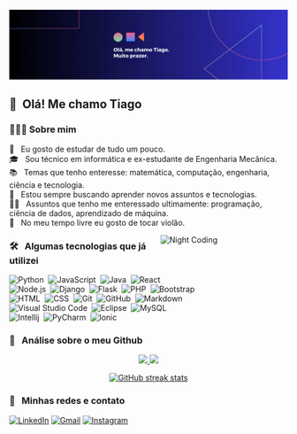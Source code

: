 ![Banner](banner.png)

## 🙋 &nbsp;Olá! Me chamo Tiago

### 👨🏻‍💻 Sobre mim


📖 &nbsp; Eu gosto de estudar de tudo um pouco.\
🎓 &nbsp; Sou técnico em informática e ex-estudante de Engenharia Mecânica. \
📚 &nbsp; Temas que tenho enteresse: matemática, computação, engenharia, ciência e tecnologia. \
🌱 &nbsp; Estou sempre buscando aprender novos assuntos e tecnologias.\
✍🏻 &nbsp; Assuntos que tenho me enteressado ultimamente: programação, ciência de dados, aprendizado de máquina. \
🎸 &nbsp; No meu tempo livre eu gosto de tocar violão.

<img alt="Night Coding" src="https://gifs.eco.br/wp-content/uploads/2022/08/gifs-com-fundo-transparente-1.gif" align="right" width="230em"/>


### 🛠 &nbsp; Algumas tecnologias que já utilizei

![Python](https://img.shields.io/badge/-Python-05122A?style=flat&logo=python)&nbsp;
![JavaScript](https://img.shields.io/badge/-JavaScript-05122A?style=flat&logo=javascript)&nbsp;
![Java](https://img.shields.io/badge/-Java-05122A?style=flat&logo=Java&logoColor=FFA518)&nbsp;
![React](https://img.shields.io/badge/-React-05122A?style=flat&logo=react)&nbsp;\
![Node.js](https://img.shields.io/badge/-Node.js-05122A?style=flat&logo=node.js)&nbsp;
![Django](https://img.shields.io/badge/-Django-05122A?style=flat&logo=django&logoColor=092E20)&nbsp;
![Flask](https://img.shields.io/badge/-Flask-05122A?style=flat&logo=flask)&nbsp;
![PHP](https://img.shields.io/badge/-PHP-05122A?style=flat&logo=PHP)&nbsp;
![Bootstrap](https://img.shields.io/badge/-Bootstrap-05122A?style=flat&logo=bootstrap&logoColor=563D7C)\
![HTML](https://img.shields.io/badge/-HTML-05122A?style=flat&logo=HTML5)&nbsp;
![CSS](https://img.shields.io/badge/-CSS-05122A?style=flat&logo=CSS3&logoColor=1572B6)&nbsp;
![Git](https://img.shields.io/badge/-Git-05122A?style=flat&logo=git)&nbsp;
![GitHub](https://img.shields.io/badge/-GitHub-05122A?style=flat&logo=github)&nbsp;
![Markdown](https://img.shields.io/badge/-Markdown-05122A?style=flat&logo=markdown)\
![Visual Studio Code](https://img.shields.io/badge/-Visual%20Studio%20Code-05122A?style=flat&logo=visual-studio-code&logoColor=007ACC)&nbsp;
![Eclipse](https://img.shields.io/badge/-Eclipse-05122A?style=flat&logo=eclipse-ide&logoColor=2C2255)&nbsp;
![MySQL](https://img.shields.io/badge/MySQL-05122A?style=flat&logo=mysql&logoColor=white)\
![Intellij](https://img.shields.io/badge/IntelliJ_IDEA-05122A?styele=flat&logo=intellij-idea&logoColor=2b456c)&nbsp;
![PyCharm](https://img.shields.io/badge/PyCharm-05122A.svg?&style=flat&logo=PyCharm&logoColor=28b8a0)&nbsp;
![Ionic](https://img.shields.io/badge/Ionic-05122A?style=flat&logo=ionic&logoColor=blue)


### 🚀 &nbsp; Análise sobre o meu Github


<p align="center">
<a href="https://github.com/tiagobandeira">
  <img height="170em" src="https://github-readme-stats.vercel.app/api?username=tiagobandeira&show_icons=true&theme=algolia&rank_icon=github"/>
  <img height="170em" src="https://github-readme-stats-eight-theta.vercel.app/api/top-langs/?username=tiagobandeira&layout=compact&langs_count=8&theme=algolia"/>

    
</a>
</p>

<p align="center">
<a href="https://github.com/tiagobandeira">
  <img alt="GitHub streak stats" height="170em" src="https://streak-stats.demolab.com?user=tiagobandeira&theme=algolia"/>
</a>
</p>

### 📌 &nbsp; Minhas redes e contato



[![LinkedIn](https://img.shields.io/badge/LinkedIn-0077B5?style=flat&logo=linkedin&logoColor=white)](https://linkedin.com/in/tiagobandeira)
[![Gmail](https://img.shields.io/badge/Gmail-D14836?style=flat&logo=gmail&logoColor=white)](mailto:tiagodevjidi@gmail.com?subject=Contato)
[![Instagram](https://img.shields.io/badge/-@tiagoprog-E4405F?style=flat&logo=Instagram&logoColor=white)](https://instagram.com/tiagoprog)

